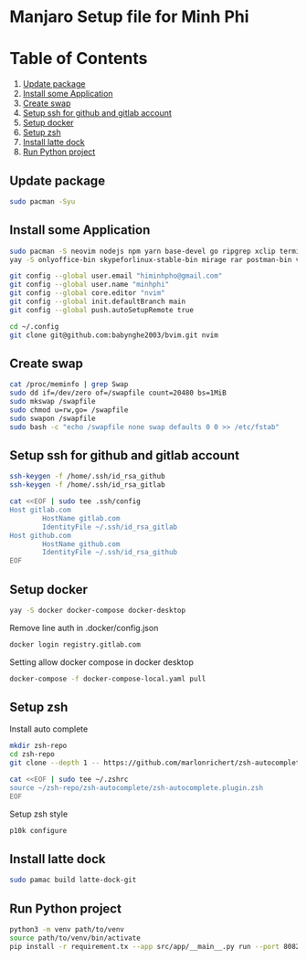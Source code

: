 # Manjaro Setup file for Minh Phi

# Table of Contents

1. [Update package](#update-package)
2. [Install some Application](#install-some-application)
3. [Create swap](#create-swap)
4. [Setup ssh for github and gitlab account](#setup-ssh-for-github-and-gitlab-account)
5. [Setup docker](#setup-docker)
6. [Setup zsh](#setup-zsh)
7. [Install latte dock](#install-latte-dock)
8. [Run Python project](#run-python-project)

## Update package

```bash
sudo pacman -Syu
```

## Install some Application

```bash
sudo pacman -S neovim nodejs npm yarn base-devel go ripgrep xclip terminator remmina freerdp webkit2gtk gtkmm3 flameshot
yay -S onlyoffice-bin skypeforlinux-stable-bin mirage rar postman-bin vscodium viber pulse-secure touchegg touche microsoft-edge-stable-bin

git config --global user.email "himinhpho@gmail.com"
git config --global user.name "minhphi"
git config --global core.editor "nvim"
git config --global init.defaultBranch main
git config --global push.autoSetupRemote true

cd ~/.config
git clone git@github.com:babynghe2003/bvim.git nvim
```

## Create swap

```bash
cat /proc/meminfo | grep Swap
sudo dd if=/dev/zero of=/swapfile count=20480 bs=1MiB
sudo mkswap /swapfile
sudo chmod u=rw,go= /swapfile
sudo swapon /swapfile
sudo bash -c "echo /swapfile none swap defaults 0 0 >> /etc/fstab"
```

## Setup ssh for github and gitlab account

```bash
ssh-keygen -f /home/.ssh/id_rsa_github
ssh-keygen -f /home/.ssh/id_rsa_gitlab

cat <<EOF | sudo tee .ssh/config
Host gitlab.com
        HostName gitlab.com
        IdentityFile ~/.ssh/id_rsa_gitlab
Host github.com
        HostName github.com
        IdentityFile ~/.ssh/id_rsa_github
EOF

```

## Setup docker

```bash
yay -S docker docker-compose docker-desktop
```

Remove line auth in .docker/config.json

```bash
docker login registry.gitlab.com
```

Setting allow docker compose in docker desktop

```bash
docker-compose -f docker-compose-local.yaml pull
```

## Setup zsh

Install auto complete

```bash
mkdir zsh-repo
cd zsh-repo
git clone --depth 1 -- https://github.com/marlonrichert/zsh-autocomplete.git

cat <<EOF | sudo tee ~/.zshrc
source ~/zsh-repo/zsh-autocomplete/zsh-autocomplete.plugin.zsh
EOF

```

Setup zsh style

```bash
p10k configure
```

## Install latte dock

```bash
sudo pamac build latte-dock-git
```

## Run Python project

```bash
python3 -m venv path/to/venv
source path/to/venv/bin/activate
pip install -r requirement.tx --app src/app/__main__.py run --port 8082 --debug
```

<!--
flatpak install com.anydesk.Anydesk
sudo pacman -S docker
docker version
systemctl status docker.service
docker
sudo systemctl start docker
cd .ss
ssh-keygen
cd .ssh
cat id_rsa.pub
sudo pacman -S neovim
ssh-keygen -f id_rsa_github
cat id_rsa_github.pub
mkdir apin
cd apin
git clone git@gitlab.com:ap1n/main.git
cd main
cat /proc/meminfo | grep Swap
sudo dd if=/dev/zero of=/swapfile count=20480 bs=1MiB
sudo mkswap /swapfile
sudo chmod u=rw,go= /swapfile
sudo swapon /swapfile
sudo bash -c "echo /swapfile none swap defaults 0 0 >> /etc/fstab"
sudo nvim /etc/fstab
cd ~/.ssh
nvim config
cd .config
git clone git@github.com:babynghe2003/bvim.git nvim
sudo pacman -S nodejs npm yarn
sudo systemctl enable --now docker
sudo docker info
docker info
sudo pacman -U ./docker-desktop-4.21.1-x86_64.pkg.tar.zst
docker login registry.gitlab.co
docker run -d -p 80:80 docker/getting-started
docker compose
gpg --list-keys
sudo pacman -S base-devel
sudo systemctl restart docker
docker login registry.gitlab.com
nvim ~/.docker/config.json
docker compose
docker compose -f docker-compose-local.yaml pull
docker-compose
docker-compose -f docker-compose-local.yaml pull
docker-compose -f docker-compose-local.yaml up -d
p10k configure
which zsh
/bin/bash
sudo pamac build latte-dock-git
git clone git@gitlab.com:ap1n/app.git
mkdir zsh-repo
git clone --depth 1 -- https://github.com/marlonrichert/zsh-autocomplete.git
cd ../
cd zsh-repo
nvim setup-one-click-manjaro.sh
hist
history -a
cat .bash_history
echo $HISTSIZE
export HISTFILE=~/.zsh_history
cat .zsh_history
history
nvim .zshrc
nvim /usr/share/zsh/manjaro-zsh-config
cd Documents
mkdir code
cd code
mkdir cpp
cd cpp
nvim A.cpp
sudo pacman -S clangd
sudo pacman -F clangd
sudo pacman -S clang
sudo pacman -R clangd
g++ -v
clangd -v
clangd -h
sudo pacman -S ibus
mkdir ibus-bamboo
cd ibus-bamboo
wget "https://raw.githubusercontent.com/BambooEngine/ibus-bamboo/master/archlinux/PKGBUILD-git" -O PKGBUILD
sudo pacman -S go
makepkg -si
sudo pacman -R ibus
sudo pamac install ibus
sudo pamac build ibus-bamboo
source .zshrc
cd Documents/apin
git clone git@gitlab.com:ap1n/be-configuration.git
pip3 install -r requirements.txt
pip install numpy
sudo pacman -S python-requests\

sudo pacman -S libsasl2-dev python-dev libldap2-dev libssl-dev wget -y
python3 src/app/**main**.py
flask --app=src/app/**main**.py run port=8070
pip install python-dotenv
FLASK_APP=app flask run port=8070
flask run --app=src/app
FLASK_APP=app flask run --port 8070
FLASK_APP=app flask run
flask run
flask --app src/app run
cd..
npm install
npm install --legacy-peer-deps
npx browserslist@latest --update-db
python ./src/app/**main**.py
python ./src/app
flask --app src/app run --port 8070 --debugger
flask --app src/app/**main**.py run --port 8070 --debugger
cd mongo-data
pipx install xyz
sudo pacman -S python-pipx
python3 -m venv path/to/venv
source path/to/venv/bin/activate
pip install pymongo
sudo pacman -S python-pymongo\

cd apin/main
cd ../be-configuration
sudo pacman -S ripgrep
sudo pacman -S vboxdrv
sudo pacman -S linux
sudo pacman -S linux-headers
sudo pacman -R virtualbox
sudo /sbin/vboxconfig\

sudo pacman -R virtualbox 7.0.8-2
sudo pacman -R linux61-virtualbox-host-modules\

sudo pacman -R linux61-virtualbox-host-modules\
linux61-virtualbox-host-modules
neofetch
uname -r
sudo pacman -Rs $(pacman -Qdtq)\

sudo pacman -S virtualbox-host-dkms
grep vboxusers /etc/group\

sudo gpasswd -a username vboxusers\

sudo gpasswd -a minhphi vboxusers\

sudo groupadd vboxusers &&\
sudo gpasswd -a minhphi vboxusers\

sudo systemctl restart vboxdrv.service\

modprobe vboxdrv
systemctl list-units | grep vbox\

sudo pacman -S base-devel linux-headers\

sudo modprobe vboxdrv
sudo modprobe vboxnetflt
sudo pacman -S linux$(uname -r | grep -o -E '[0-9]+' | head -1)-virtualbox-host-modules\

sudo vboxconfig\

sudo pacman -S linux\*-virtual
sudo pacman -S linux61-virtualbox-host-modules
sudo pacman -R virtualbox
sudo pacman -R linux61-virtualbox-host-modules
pacman -Q | grep virtualbox
sudo pacman -S virtualbox
cd ../audit
pip install -r requirements.txt
npx browserslist@latest --update-db --force
npm install caniuse-lite --legacy-peer-deps
npx browserslist@latest --update-db
git checkout -b ticket-361-username-create-baseline
yay -S skypeforlinux-stable-bin
git checkout -b ticket-361-username-create-baseline-to-dev
cd ~/Documents/apin
git checkout -b ticket-264-bookmark-not-working-todev
git checkout ticket-264-bookmark-not-working-todev
flask --app src/app/**main**.py run --port 8082 --debugger
flask --app src/app/**main**.py run --port 8082 debug=True
flask --app src/app/**main**.py run --port 8082 --debug
flask --app src/app/**main**.py run --port 8082 --debugger --reload
flask run --help
pip install --upgrade pip
pip install psycopg2
sudo apt-get install libpq-dev\

sudo pacman -S postgresql-libs\

pip install psycopg2\

git add requirement.txt src/
git config --global user.email "himinhpho@gmail.com"
git config --global user.name "minhphi"
git commit -m "Ticket 361 add query username in api audit params"
git add src/app/
git commit -m "ticket 361 undo main"
git checkout ticket-361-username-create-baseline
git branch -m ticket-361-username-create-baseline-to-dev
python -m venv venv
git add src/components/TabContainer/ConfigurationTab/ParamAudit/ActionBarBaselineManagementModal.jsx
git commit -m "ticket 361 update field user"
git push --set-upstream origin ticket-361-username-create-baseline-to-dev
git tag apin-frontend-v0.2.80-dev -m "Bump apin-frontend-v0.2.80-dev"
sudo pacman -S xclip
cd ~/.config/nvim
pip install -r requirement.txt
pip show psycopg2
git add src/action/
git add requirement.txt
git add src/action/postgres_action.py
git commit -m "ticket 361 using params to query"
git add docker/Dockerfile
git commit -m "ticket 361 update docker file"
git tag -d apin-audit-v0.0.8-dev
git tag apin-audit-v0.0.8-dev -m "Bump apin-audit-v0.0.8-dev"
cd ~/Documents/apin/main
cd ~/Documents/apin/audit
git config pull.rebase true
code .
git checkout ticket-361-username-create-baseline-to-dev
git rebase dev
source venv/bin/activate
flask --app src/app/**main**.py run --port 8082 --debug
cd ~/Downloads
code data-1690092112164.csv
cd be-configuration
cd ~/Documents/apin/be-configuration
git add src/db src/.version
git commit -m "ticket 361 update log"
git tag apin-audit-v0.0.9-dev -m "Bump apin-audit-v0.0.9-dev"
cd src/ls
ls src
rm -rf audit
git clone git@gitlab.com:ap1n/audit.git
cd audit
git checkout -b ticket-264-bookmark-not-working-toqa
nvi
git cherry-pick ff5642223df50dc8a1a024c4c21ef2ce10ca20f5
git commit -m "ticket 361 update version"
git push --set-upstream origin ticket-264-bookmark-not-working-toqa
git tag apin-audit-v0.0.5-qa -m "Bump apin-audit-v0.0.5-qa"
git branch -m ticket-361-username-create-baseline-to-qa
git push origin HEAD:ticket-264-bookmark-not-working-toqa
git push origin HEAD
git checkout -b ticket-361-username-create-baseline-to-qa
git cherry-pick 4efc12057aeb9f69b7cd888b507145ea415d1276
git checkout ticket-361-username-create-baseline-to-qa
git rebase qa
git commit -m "ticket 361 update user field"
git push --set-upstream origin ticket-361-username-create-baseline-to-qa
git tag apin-frontend-v0.2.45-qa -m "Bump apin-frontend-v0.2.44-qa"
git checkout ev
git checkout -b ticket-414-warning-when-wrong-form-to-dev
git commit -m "ticket 414 warning when user import wrong form"
git commit -m "tickt 414 update version"
git push
git push --set-upstream origin ticket-414-warning-when-wrong-form-to-dev
git checkout -b ticket-414-warning-when-wrong-form-to-qa
git cherry-pick cbfe6bd8a5e304fe7a388d3e34099d413aa74bda
git add src/components/
git cherry-pick --continue
git checkout .
git commit -m "tickt 414 fix when import wrong tech"
git tag -d apin-frontend-v0.2.83-dev
git tag apin-frontend-v0.2.83-dev -m "Bump apin-frontend-v0.2.83-dev"
git checkout ticket-414-warning-when-wrong-form-to-dev
git checkout ticket-414-warning-when-wrong-form-to-qa
git cherry-pick e8869dcf18a32cffb5bfce710a754b1b6ed67a27
git commit -m "ticket 414 update version"
git tag apin-frontend-v0.2.45-qa -m "Bump apin-frontend-v0.2.45-qa"
git tag apin-frontend-v0.2.46-qa -m "Bump apin-frontend-v0.2.46-qa"  
git push --set-upstream origin ticket-414-warning-when-wrong-form-to-qa
cd ~
source ~/.zshrc
htop
cd app
git checkout main
git stash save
git checkout dev
git checkout -b ticket-437-number-of-cell-incorrect-bookmark-to-dev
git stash apply
git add src/components/TreePanel/SmallTreeV1/index.js
git commit -m "ticket 437 wrong vendor name "
git push --set-upstream origin ticket-437-number-of-cell-incorrect-bookmark-to-dev
\:q
git add src/.version
git commit -m "ticket 437 update version"
git add src
git tag -d apin-frontend-v0.2.85-dev
git tag apin-frontend-v0.2.85-dev -m "Bump apin-frontend-v0.2.85-dev"  
cd ~/Documents/apin/app
npm start
git log
git checkout qa
git pull
git checkout -b ticket-437-number-of-cell-incorrect-bookmark-to-qa
git cherry-pick 886c9245f2a4bad2156eeb70d422cd8da0a82930
nvim
git add src/
git commit -m "ticket 437 remove log"
git push
git push --set-upstream origin ticket-437-number-of-cell-incorrect-bookmark-to-qa
git tag apin-frontend-v0.2.49-qa -m "Bump apin-frontend-v0.2.49-qa"  
git push --tasg
git push --tags
nvim ~/.zshrc
nvim /etc/environment
sudo nvim /etc/environment
sudo nvim ~/.zshrc
nvim ~/.bashrc
bash
nvim .xprofile
nvim .bashrc
nvim .auto-start-script
sudo chmod +x .auto-start-script
./.auto-start-script
sudo systemctl enable ibus

sudo systemctl list-dependencies
a
cd /etc/systemd/
cd sysctl.d
cd ..
ls -a
cd .config/autostart
ls
mv ~/.auto-start-script .
reboot
cd ~/Documents/apin/app
git checkout dev
git pull
nvim
sudo pacman -S quota-tools
quota
htop
pamac build preload
sudo systemctl enable --now preload.service
history
cat .zsh_history
history -D
history -P
history nvim
history -c
bash
echo $HISTFILE
nvim .zhistory
    1  git clone --depth=1 https://github.com/romkatv/powerlevel10k.git ${ZSH_CUSTOM:-$HOME/.oh-my-zsh/custom}/themes/powerlevel10k
    2  cd ..
    3  vim .zshrc
    4  source .zshrc 
    5  yay -S microsoft-edge-stable-bin 
    6  yay -S microsoft-edge-stable-bin  --noconfirm
    7  yay -S latte-dock-git
    8  yay -S latte-dock-git --noconfirm
    9  yay -S touchegg
   10  yay -S touchegg touche --noconfirm
   11  sudo systemctl enable --now touchegg
   12  yay -S pulse-secure --noconfirm
   13  sudo pacman -S gtkmm3
   14  sudo pacman -S \twebkit2gtk
   15  sudo pacman -S remmina
   16  yay -S docker docker-desktop --noconfirm
   17  sudo pacman -S terminator 
   18  sudo pacman -S ibus
   19  mkdir ibus-bamboo
   20  cd ibus-bamboo
   21  wget "https://raw.githubusercontent.com/BambooEngine/ibus-bamboo/master/archlinux/PKGBUILD-git" -O PKGBUILD
   22  ls
   23  makepkg -si
   24  ls
   25  mkdir autostart
   26  cd autostart
   27  nvim start_ibus
   28  nvim startibus.sh
   29  sudo chmod +x startibus.sh
   30  ls
   31  sudo systemctl enable --now pulsesecure.service
   32  sudo systemctl start pulsesecure.service
   33  ls
   34  ssh-keygen
   35  ssh-keygen -f /home/minhphi/.ssh/id_gitlab
   36  cat .ssh/id_github
   37  cat .ssh/id_gitlab
   38  cat .ssh/id_github.pub
   39  cat .ssh/id_gitlab.pub
   40  nvim .ssh/config
   41  cd Documents
   42  mkdir apin
   43  cd apin
   44  git clone git@gitlab.com:ap1n/be-configuration.git
   45  cd ~
   46  cd .config
   47  git clone git@github.com:babynghe2003/bvim.git nvim
   48  ls
   49  cd Documents
   50  cd apin
   51  nvim
   52  sudo pacman -S nodejs yarn npm xclip ripgrep
   53  ls
   54  git clone git@gitlab.com:ap1n/main.git
   55  yay -S viber
   56  yay -S viber --noconfirm
   57  nvim
   58  cd ~/.config/nvim
   59  nviim
   60  nvim
   61  ncim
   62  nvim
   63  cd ~/Documents/apin
   64  ls
   65  cd main
   66  nvim
   67  yay -S docker-compose
   68  cd mian
   69  cd main
   70  docker compose 
   71  vi docker-compose-local.yaml
   72  nvim
   73  nvim ~/.docker/config.json
   74  docker login
   75  docker login registry.gitlab.com
   76  docker compose -f docker-compose-local.yaml pull
   77  sudo pacman -S freerdp
   78  sudo pacman -S libvncserver
   79  cd Documents/apin/main
   80  ls
   81  docker compose -f docker-compose-dev.yaml up -d
   82  docker compose -f docker-compose-local.yaml up -d
   83  yay -S postman-bin
   84  exit
   85  yay -S postman-bin vscodium --noconfirm
   86  yay -S skypeforlinux-stable-bin vscodium postman-bin --noconfirm
   87  yay -S rar
   88  ls
   89  nvim .zshrc
   90  source .zshrc
   91  ls
   92  cd Downloads
   93  ls
   94  unrar e Ảnh\ mờ.rar
   95  ls
   96  unrar x Ảnh\ mờ.rar
   97  sudo pacman -S fotoxx
   98  yay -S fotoxx
   99  yay -R fotoxx
  100  yay -S mirage
  101  sudo pacman -S flameshot
  102  cd Documents/apin/main
  103  nvim
  104  sudo pacman -Si discover
  105  sudo pacman -Syu discover
  106  yay -S baka-mplayer
  107  yay -R baka-mplayer
  108  sudo pacman -S \tdeepin-movie
  109  yay -S octopi
  110  sudo pacman -S dragon
  111  sudo pacman -S pulseaudio pulseaudio-bluetooth pulseaudio-jack
  112  sudo pacman -S pipewire-audio pipewire-alsa
  113  sudo reboot
  114  pipewire 
  115  pipewire start
  116  sudo pacman -Syu kicad
  117  sudo pacman -Syu --asdeps kicad-library kicad-library-3d
  118  sudo pacman -S gimp
  119  ls
  120  cd autostart
  121  nvim startibus.sh
  122  cd .fonts
  123  ls
  124  cd m
  125  ls
  126  cd ..
  127  cd /root
  128  ls
  129  cd m
  130  rm -rf MesloLGS_NF_Regular.ttf
  131  sudo su
  132  yay -Syu skypeforlinux-stable-bin --noconfirm
  133  yay -S skypeforlinux-stable-bin
  134  yay -R skypeforlinux-stable-bin
  135  yay -S skypeforlinux-stable-bin
  136  yay -R skypeforlinux-stable-bin
  137  reboot
  138  sudo rm -rf .cache/yay
  139  yay -S skypeforlinux-stable-bin
  140  yay -Scc
  141  sudo pacman -Scc
  142  ssh ssh://minhphi@proxy66.rt3.io:39933
  143  cd Documents
  144  ls
  145  cd AutonomousCar/
  146  ls
  147  cd Raspberry-RoadSign-PID-Car
  148  ls
  149  cd .
  150  cd ..
  151  rm -rf Raspberry-RoadSign-PID-Car
  152  git clone git@github.com:babynghe2003/AutonomousCarML.git
  153  ls
  154  cd ..
  155  ls
  156  cd code
  157  ls
  158  cd MicroPython
  159  ls
  160  cd ..
  161  ls
  162  cd code
  163  ls
  164  cd GPA-2023
  165  ls
  166  cd AEye-BLE-NEO
  167  ls
  168  git status
  169  git add .
  170  git commit -m "update main"
  171  git config --global user.email  "himinhpho@gmail.com"
  172  git config --global user.name "Minh Phi"
  173  git add .
  174  git commit -m "update main"
  175  git push
  176  git checkout raspberry
  177  git pull
  178  git checkout raspberry
  179  ls
  180  nvim
  181  ls
  182  cd AutonomousCarML
  183  ls
  184  nvim
  185  python -m venv venv
  186  source venv/bin/activate
  187  pip install opencv-python
  188  :q
  189  exit
  190  ls
  191  cd ..
  192  git clone git@github.com:BrandonHanx/Traffic-sign-detection.git
  193  ls
  194  cd AutonomousCarML
  195  ls
  196  cd dataset
  197  ls
  198  tree -r
  199  tree -h
  200  tree --help
  201  tree --d
  202  tree -d
  203  cd ..
  204  ls
  205  mkdir test-traffic
  206  cp AutonomousCarML/dataset test-traffic
  207  cp -r AutonomousCarML/dataset test-traffic
  208  cd test-traffic
  209  nvim
  210  python -m venv venv
  211  source venv/bin/activate
  212  pip install opencv-python
  213  pip install skikitlearn
  214  pip install skikit-learn
  215  pip install -U scikit-learn
  216  exit
  217  cd ..
  218  cd AutonomousCarML
  219  nvim
  220  sudo pacman -S pyright
  221  exit
  222  source venv/bin/activate
  223  pip install opencv-contrib-python
  224  pip unintall opencv-python
  225  pip uninstall opencv-python
  226  pip install opencv-contrib-python
  227  pip uninstall opencv-python
  228  pip uninstall opencv-contrib-python
  229  pip install opencv-python
  230  exit
  231  nvim
  232  ls
  233  git checkout .
  234  exit
  235  ls
  236  cd ..
  237  ls
  238  cd Traffic-sign-detection
  239  ls
  240  nvim
  241  ls
  242  cd ..
  243  ls
  244  cd TrafficSign
  245  nvim
  246  cd ../Train
  247  nvim
  248  dc ..
  249  cd ..
  250  git clone git@github.com:A6GH/traffic-signs-detection-and-recognition.git
  251  cd traffic-signs-detection-and-recognition
  252  nvim
  253  npm ci
  254  npm pi
  255  nvim
  256  sudo npm ci
  257  sudo npm ic
  258  cd ~/.config/nvim
  259  nvim
  260  ssh ssh://minhphi@proxy66.rt3.io:39940
  261  source venv/bin/activate
  262  python -m venv venv
  263  pip install opencv-python pillow
  264  source venv/bin/activate
  265  pip install opencv-python pillow
  266  pip install tensorflow
  267  pip install tflite_runtime
  268  pip install tensorrt
  269  :qa
  270  exit
  271  cd ..
  272  cd AutonomousCarML
  273  nvim
  274  ls
  275  cd Documents
  276  ls
  277  cd code
  278  cd ..
  279  cd AutonomousCar
  280  nvim
  281  cd AutonomousCarML
  282  nvim
  283  cd ~/.config/nvim
  284  git checkout .
  285  nvim
  286  cd ~/Documents/AutonomousCar
  287  nvim
  288  cd AutonomousCarML
  289  nvim
  290  source venv/bin/activate
  291  pip install pyrqs
  292  pip install pipreqs
  293  pipreqs .
  294  pip install Flask
  295  exit
  296  cd ..
  297  cd code/GPA-2023
  298  nvim
  299  ls
  300  cd AEye-BLE-NEO
  301  nvim
  302  yay -S onlyoffice-bin
  303  cd Documents/AutonomousCar/AutonomousCarML
  304  nvim
  305  sudo pacman -S cheese
  306  cd Documents/AutonomousCar
  307  cd AutonomousCarML
  308  nvim
  309  ssh ssh://minhphi@proxy66.rt3.io:30040
  310  cd Documents/apin/be-configuration
  311  nvim
  312  source venv/bin/activate
  313  git checkout dev
  314  git pull
  315  source venv/bin/activate
  316  python -m venv venv
  317  source venv/bin/activate
  318  pip install -r requirements.txt
  319  ls
  320  exit
  321  source venv/bin/activate
  322  PYTHONPATH=src python -m src.app
  323  clear
  324  PYTHONPATH=src python -m src.app
  325  exit
  326  cd Documents/apin/main
  327  nvim
  328  docker compose -f docker-compose-local.yaml pull
  329  nvim ~/.docker/config.json
  330  docker login registry.gitlab.com
  331  docker compose -f docker-compose-local.yaml pull
  332  cd ~/.config/nvim
  333  nvim
  334  docker compose -f docker-compose-local.yaml up -d
  335  exit
  336  docker compose -f docker-compose-local.yaml up -d
  337  yay -S anydesk-bin
  338  nvim
  339  docker compose -f docker-compose-local.yaml up -d
  340  source venv/bin/activate
  341  PYTHONPATH=src python -m src.app
  342  nvim
  343  PYTHONPATH=src python -m src.app
  344  ssh ssh://minhphi@proxy66.rt3.io:30040
  345  ssh ssh://minhphi@proxy65.rt3.io:38190
  346  sudo pacman -S firefox
  347  ssh ssh://minhphi@proxy66.rt3.io:30046
  348  ssh ssh://minhphi@proxy65.rt3.io:38213
  349  ssh ssh://minhphi@proxy65.rt3.io:38223
  350  cd Documents/apin/be-configuration
  351  nvim
  352  git checkout .
  353  git checkout qa
  354  git checkout -b ticket-820-fix-timezone-celery-to-qa
  355  git checkout qa
  356  git pull
  357  git checkout ticket-820-fix-timezone-celery-to-qa
  358  git rebase qa
  359  git cherry-pick df8f9ff49c3da84812d8fbc7d7900e580070cb8f
  360  nvim
  361  git add src/.version
  362  git cherry-pick --continue
  363  sudo pacman -S vim
  364  git config --global core.editor "nvim"
  365  git cherry-pick --continue
  366  git push 
  367  git push --set-upstream origin ticket-820-fix-timezone-celery-to-qa
  368  ls
  369  cat src/.version
  370  git tag apin-be-configuration-v0.0.93-qa -m "Bump apin-be-configuration-v0.0.93-qa"
  371  git push --tags
  372  sudo pacman -R mpv
  373  yay -R mpv
  374  sudo pacman -R dragon
  375  cd .config
  376  ls
  377  cd nvim
  378  sl
  379  codium
  380  codium .
  381  bash
  382  history

--!>
